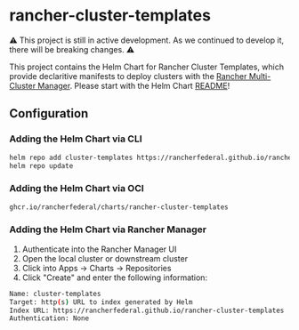 # rancher-cluster-templates

⚠️ This project is still in active development. As we continued to develop it, there will be breaking changes. ⚠️

This project contains the Helm Chart for Rancher Cluster Templates, which provide declaritive manifests to deploy clusters with the [Rancher Multi-Cluster Manager](https://github.com/rancher/rancher). Please start with the Helm Chart [README](/charts/cluster-templates/README.md)!

## Configuration

### Adding the Helm Chart via CLI

```bash
helm repo add cluster-templates https://rancherfederal.github.io/rancher-cluster-templates
helm repo update
```

### Adding the Helm Chart via OCI

```bash
ghcr.io/rancherfederal/charts/rancher-cluster-templates
```

### Adding the Helm Chart via Rancher Manager

1. Authenticate into the Rancher Manager UI
2. Open the local cluster or downstream cluster
3. Click into Apps -> Charts -> Repositories
4. Click "Create" and enter the following information:

```bash
Name: cluster-templates
Target: http(s) URL to index generated by Helm
Index URL: https://rancherfederal.github.io/rancher-cluster-templates
Authentication: None
```
